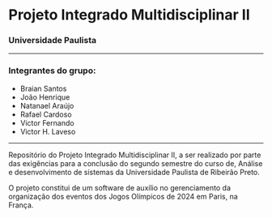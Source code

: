 # Projeto Integrado Multidisciplinar II

### Universidade Paulista

***

### Integrantes do grupo:

- Braian Santos
- João Henrique
- Natanael Araújo
- Rafael Cardoso
- Victor Fernando
- Victor H. Laveso

***

Repositório do Projeto Integrado Multidisciplinar II, a ser realizado por parte das exigências para a conclusão do segundo semestre do curso de, Análise e desenvolvimento de sistemas da Universidade Paulista de Ribeirão Preto. 

O projeto constitui de um software de auxílio no gerenciamento da organização dos eventos dos Jogos Olímpicos de 2024 em Paris, na França.
